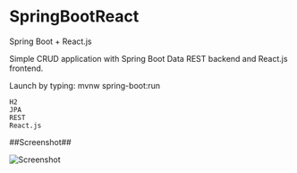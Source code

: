 # SpringBootReact
Spring Boot + React.js

Simple CRUD application with Spring Boot Data REST backend and React.js frontend.

Launch by typing: mvnw spring-boot:run

    H2
    JPA
    REST
    React.js

##Screenshot##

![Screenshot](http://juhahinkula.github.com/img/springreact.png)
